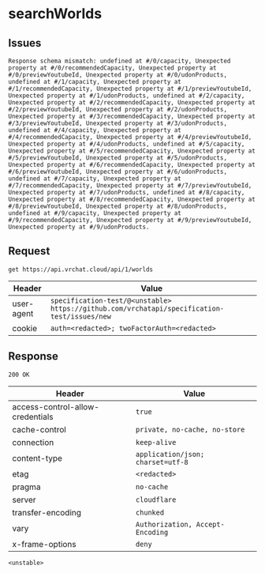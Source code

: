 # searchWorlds

## Issues
```
Response schema mismatch: undefined at #/0/capacity, Unexpected property at #/0/recommendedCapacity, Unexpected property at #/0/previewYoutubeId, Unexpected property at #/0/udonProducts, undefined at #/1/capacity, Unexpected property at #/1/recommendedCapacity, Unexpected property at #/1/previewYoutubeId, Unexpected property at #/1/udonProducts, undefined at #/2/capacity, Unexpected property at #/2/recommendedCapacity, Unexpected property at #/2/previewYoutubeId, Unexpected property at #/2/udonProducts, Unexpected property at #/3/recommendedCapacity, Unexpected property at #/3/previewYoutubeId, Unexpected property at #/3/udonProducts, undefined at #/4/capacity, Unexpected property at #/4/recommendedCapacity, Unexpected property at #/4/previewYoutubeId, Unexpected property at #/4/udonProducts, undefined at #/5/capacity, Unexpected property at #/5/recommendedCapacity, Unexpected property at #/5/previewYoutubeId, Unexpected property at #/5/udonProducts, Unexpected property at #/6/recommendedCapacity, Unexpected property at #/6/previewYoutubeId, Unexpected property at #/6/udonProducts, undefined at #/7/capacity, Unexpected property at #/7/recommendedCapacity, Unexpected property at #/7/previewYoutubeId, Unexpected property at #/7/udonProducts, undefined at #/8/capacity, Unexpected property at #/8/recommendedCapacity, Unexpected property at #/8/previewYoutubeId, Unexpected property at #/8/udonProducts, undefined at #/9/capacity, Unexpected property at #/9/recommendedCapacity, Unexpected property at #/9/previewYoutubeId, Unexpected property at #/9/udonProducts.
```

## Request
`get https://api.vrchat.cloud/api/1/worlds`

| Header | Value |
| ------ | ----- |
| user-agent | `specification-test/@<unstable> https://github.com/vrchatapi/specification-test/issues/new` |
| cookie | `auth=<redacted>; twoFactorAuth=<redacted>` |


## Response
`200 OK`

| Header | Value |
| ------ | ----- |
| access-control-allow-credentials | `true` |
| cache-control | `private, no-cache, no-store` |
| connection | `keep-alive` |
| content-type | `application/json; charset=utf-8` |
| etag | `<redacted>` |
| pragma | `no-cache` |
| server | `cloudflare` |
| transfer-encoding | `chunked` |
| vary | `Authorization, Accept-Encoding` |
| x-frame-options | `deny` |

```jsonc
<unstable>
```
